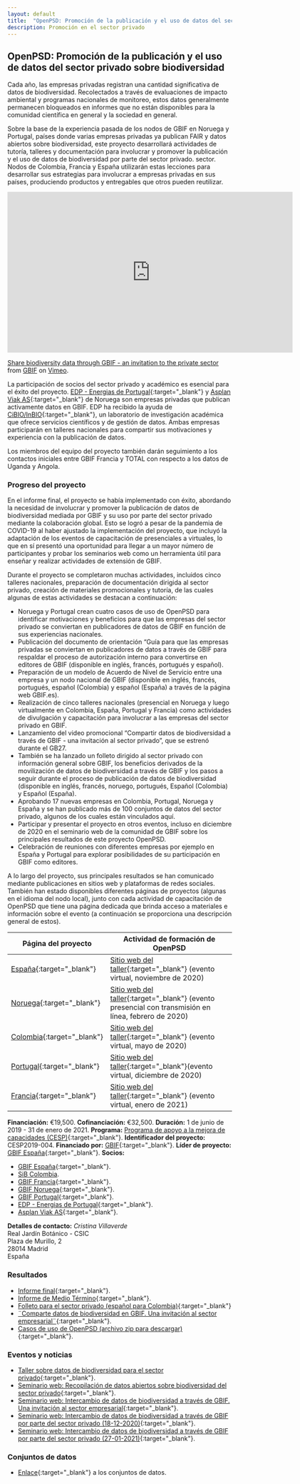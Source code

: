 ```yaml
---
layout: default
title:  "OpenPSD: Promoción de la publicación y el uso de datos del sector privado sobre biodiversidad"
description: Promoción en el sector privado
---
```


## OpenPSD: Promoción de la publicación y el uso de datos del sector privado sobre biodiversidad

Cada año, las empresas privadas registran una cantidad significativa de datos de biodiversidad. Recolectados a través de evaluaciones de impacto ambiental y programas nacionales de monitoreo, estos datos generalmente permanecen bloqueados en informes que no están disponibles para la comunidad científica en general y la sociedad en general.  

Sobre la base de la experiencia pasada de los nodos de GBIF en Noruega y Portugal, países donde varias empresas privadas ya publican FAIR y datos abiertos sobre biodiversidad, este proyecto desarrollará actividades de tutoría, talleres y documentación para involucrar y promover la publicación y el uso de datos de biodiversidad por parte del sector privado. sector. Nodos de Colombia, Francia y España utilizarán estas lecciones para desarrollar sus estrategias para involucrar a empresas privadas en sus países, produciendo productos y entregables que otros pueden reutilizar.  

<iframe src="https://player.vimeo.com/video/473377963?h=8a5e887888" width="640" height="360" frameborder="0" allow="autoplay; fullscreen; picture-in-picture" allowfullscreen></iframe>
<p><a href="https://vimeo.com/473377963">Share biodiversity data through GBIF - an invitation to the private sector</a> from <a href="https://vimeo.com/gbif">GBIF</a> on <a href="https://vimeo.com">Vimeo</a>.</p>

La participación de socios del sector privado y académico es esencial para el éxito del proyecto. [EDP - Energias de Portugal](https://www.gbif.org/publisher/e5150835-f502-424c-b470-24dd496b1b18){:target="_blank"} y [Asplan Viak AS](https://www.gbif.org/publisher/612c9b58-e739-4af4-a038-4b3901fa5649){:target="_blank"} de Noruega son empresas privadas que publican activamente datos en GBIF. EDP ha recibido la ayuda de [CiBIO/InBIO](https://www.gbif.org/publisher/37560003-ae75-43c3-95aa-48c98797aa2a){:target="_blank"}, un laboratorio de investigación académica que ofrece servicios científicos y de gestión de datos. Ambas empresas participarán en talleres nacionales para compartir sus motivaciones y experiencia con la publicación de datos.  

Los miembros del equipo del proyecto también darán seguimiento a los contactos iniciales entre GBIF Francia y TOTAL con respecto a los datos de Uganda y Angola.  

### Progreso del proyecto

En el informe final, el proyecto se había implementado con éxito, abordando la necesidad de involucrar y promover la publicación de datos de biodiversidad mediada por GBIF y su uso por parte del sector privado mediante la colaboración global. Esto se logró a pesar de la pandemia de COVID-19 al haber ajustado la implementación del proyecto, que incluyó la adaptación de los eventos de capacitación de presenciales a virtuales, lo que en sí presentó una oportunidad para llegar a un mayor número de participantes y probar los seminarios web como un herramienta útil para enseñar y realizar actividades de extensión de GBIF.

Durante el proyecto se completaron muchas actividades, incluidos cinco talleres nacionales, preparación de documentación dirigida al sector privado, creación de materiales promocionales y tutoría, de las cuales algunas de estas actividades se destacan a continuación:
-	Noruega y Portugal crean cuatro casos de uso de OpenPSD para identificar motivaciones y beneficios para que las empresas del sector privado se conviertan en publicadores de datos de GBIF en función de sus experiencias nacionales.
-	Publicación del documento de orientación “Guía para que las empresas privadas se conviertan en publicadores de datos a través de GBIF para respaldar el proceso de autorización interno para convertirse en editores de GBIF (disponible en inglés, francés, portugués y español).
-	Preparación de un modelo de Acuerdo de Nivel de Servicio entre una empresa y un nodo nacional de GBIF (disponible en inglés, francés, portugués, español (Colombia) y español (España) a través de la página web GBIF.es).
-	Realización de cinco talleres nacionales (presencial en Noruega y luego virtualmente en Colombia, España, Portugal y Francia) como actividades de divulgación y capacitación para involucrar a las empresas del sector privado en GBIF.
-	Lanzamiento del video promocional “Compartir datos de biodiversidad a través de GBIF - una invitación al sector privado”, que se estrenó durante el GB27.
-	También se ha lanzado un folleto dirigido al sector privado con información general sobre GBIF, los beneficios derivados de la movilización de datos de biodiversidad a través de GBIF y los pasos a seguir durante el proceso de publicación de datos de biodiversidad (disponible en inglés, francés, noruego, portugués, Español (Colombia) y Español (España).
-	Aprobando 17 nuevas empresas en Colombia, Portugal, Noruega y España y se han publicado más de 100 conjuntos de datos del sector privado, algunos de los cuales están vinculados aquí.
-	Participar y presentar el proyecto en otros eventos, incluso en diciembre de 2020 en el seminario web de la comunidad de GBIF sobre los principales resultados de este proyecto OpenPSD.
-	Celebración de reuniones con diferentes empresas por ejemplo en España y Portugal para explorar posibilidades de su participación en GBIF como editores.


A lo largo del proyecto, sus principales resultados se han comunicado mediante publicaciones en sitios web y plataformas de redes sociales. También han estado disponibles diferentes páginas de proyectos (algunas en el idioma del nodo local), junto con cada actividad de capacitación de OpenPSD que tiene una página dedicada que brinda acceso a materiales e información sobre el evento (a continuación se proporciona una descripción general de estos).

|Página del proyecto|Actividad de formación de OpenPSD|
|---|---|
|[España](https://www.gbif.org/project/2Zik1tfJoh3C92ZslvhDIr/www.gbif.es/en/proyecto/openpsd-datos-sector-privado-en-gbif/){:target="_blank"}|[Sitio web del taller](https://www.gbif.es/en/talleres/webinar-publicacion-datos-en-gbif-para-empresas/){:target="_blank"} (evento virtual, noviembre de 2020)|
|[Noruega](https://www.gbif.no/projects/openpsd/){:target="_blank"}|[Sitio web del taller](https://www.gbif.no/events/2020/openpsd-oslo.html){:target="_blank"} (evento presencial con transmisión en línea, febrero de 2020)|
|[Colombia](https://sibcolombia.net/openpsd-promocion-de-la-publicacion-y-el-uso-de-datos-sobre-biodiversidad-del-sector-privado/){:target="_blank"}|[Sitio web del taller](https://sibcolombia.net/empresas/){:target="_blank"} (evento virtual, mayo de 2020)|
|[Portugal](https://www.gbif.pt/openpsd){:target="_blank"}|[Sitio web del taller](https://www.gbif.pt/webinar-openpsd){:target="_blank"}(evento virtual, diciembre de 2020)|
|[Francia](http://www.gbif.fr/content/openpsd){:target="_blank"}|[Sitio web del taller](http://www.gbif.fr/content/webinaire-encourager-les-acteurs-du-secteur-prive-partager-leurs-donnees-de-biodiversite-le){:target="_blank"} (evento virtual, enero de 2021)|


**Financiación:** €19,500.
**Cofinanciación:** €32,500.
**Duración:** 1 de junio de 2019 - 31 de enero de 2021.
**Programa:** [Programa de apoyo a la mejora de capacidades (CESP)](https://www.gbif.org/programme/82219){:target="_blank"}.
**Identificador del proyecto:** CESP2019-004.
**Financiado por:** [GBIF](http://www.gbif.org/){:target="_blank"}.
**Líder de proyecto:** [GBIF España](http://www.gbif.es/){:target="_blank"}.
**Socios:**
* [GBIF España](http://www.gbif.es/){:target="_blank"}.
* [SiB Colombia](https://biodiversidad.co/).
* [GBIF Francia](http://www.gbif.fr/){:target="_blank"}.
* [GBIF Noruega](http://www.gbif.no/){:target="_blank"}.
* [GBIF Portugal](http://www.gbif.pt/){:target="_blank"}.
* [EDP - Energias de Portugal](https://www.gbif.org/publisher/e5150835-f502-424c-b470-24dd496b1b18){:target="_blank"}.
* [Asplan Viak AS](https://www.gbif.org/publisher/612c9b58-e739-4af4-a038-4b3901fa5649){:target="_blank"}.

**Detalles de contacto:**
*Cristina Villaverde*  
Real Jardín Botánico - CSIC  
Plaza de Murillo, 2  
28014 Madrid  
España  


### Resultados

- [Informe final](https://assets.ctfassets.net/uo17ejk9rkwj/5eZzqPb1bvJe3u9481cWc3/9c13cdab73c61c5803267da15a5a1173/CESP2019-004_Final_report_WEB.pdf){:target="_blank"}.
- [Informe de Medio Término](https://assets.ctfassets.net/uo17ejk9rkwj/4Yv5lrvra2QLJ4x3FAFpuR/ec9c04c89c9330c701702b594c28773c/2019_CESP_Mid-term_narrative_report_CESP2019-004_Approved.pdf){:target="_blank"}.
- [Folleto para el sector privado (español para Colombia)](https://assets.ctfassets.net/uo17ejk9rkwj/2e5zyJWPtriSZOLSOQRtds/02daca3baa07a34f9547a18ff2df34e1/Leaflet-Master-COL.pdf){:target="_blank"}
 - [¨Comparte datos de biodiversidad en GBIF. Una invitación al sector empresarial¨](https://www.youtube.com/watch?v=RpekFNVIM64){:target="_blank"}.
- [Casos de uso de OpenPSD (archivo zip para descargar)](https://www.gbif.es/wp-content/uploads/2019/05/Use_cases_OpenPSD.zip){:target="_blank"}.

### Eventos y noticias

- [Taller sobre datos de biodiversidad para el sector privado](https://www.gbif.org/event/suRoE0lByoPo07AgKblmb/workshop-on-biodiversity-data-for-the-private-sector){:target="_blank"}.
- [Seminario web: Recopilación de datos abiertos sobre biodiversidad del sector privado](https://www.gbif.org/event/45XHtato7JUaB1bXzVM82R/webinar-bringing-together-open-data-on-biodiversity-from-the-private-sector){:target="_blank"}.
- [Seminario web: Intercambio de datos de biodiversidad a través de GBIF. Una invitación al sector empresarial](https://www.gbif.org/event/527H15kJAUzBHoWDTRWUMk/webinar-on-sharing-biodiverity-data-through-gbif-an-invitation-to-the-business-sector){:target="_blank"}.
- [Seminario web: Intercambio de datos de biodiversidad a través de GBIF por parte del sector privado (18-12-2020)](https://www.gbif.org/event/wP8ssNUfsHUUCa3KJceEX/webinar-biodiversity-data-sharing-through-gbif-by-the-private-sector){:target="_blank"}.
- [Seminario web: Intercambio de datos de biodiversidad a través de GBIF por parte del sector privado (27-01-2021)](https://www.gbif.org/event/2HK5b8RvZYCPFCRrfbDMpD/webinar-biodiversity-data-sharing-through-gbif-by-the-private-sector){:target="_blank"}.

### Conjuntos de datos

- [Enlace](https://www.gbif.org/project/2Zik1tfJoh3C92ZslvhDIr/openpsd-promoting-publication-and-use-of-private-sector-data-on-biodiversity#datasets){:target="_blank"} a los conjuntos de datos.
